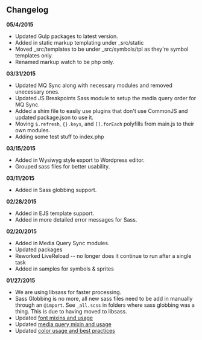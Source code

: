 ## Changelog
**05/4/2015**
* Updated Gulp packages to latest version.
* Added in static markup templating under _src/static
* Moved _src/templates to be under _src/symbols/tpl as they're symbol templates only.
* Renamed markup watch to be php only.

**03/31/2015**
* Updated MQ Sync along with necessary modules and removed unecessary ones.
* Updated JS Breakpoints Sass module to setup the media query order for MQ Sync.
* Added a shim file to easily use plugins that don't use CommonJS and updated package.json to use it.
* Moving `$.refresh`, `{}.keys`, and `[].forEach` polyfills from main.js to their own modules.
* Adding some test stuff to index.php

**03/15/2015**
* Added in Wysiwyg style export to Wordpress editor.
* Grouped sass files for better usability.

**03/11/2015**
* Added in Sass globbing support.

**02/28/2015**
* Added in EJS template support.
* Added in more detailed error messages for Sass.

**02/20/2015**
* Added in Media Query Sync modules.
* Updated packages
* Reworked LiveReload -- no longer does it continue to run after a single task
* Added in samples for symbols & sprites

**01/27/2015**
* We are using libsass for faster processing.
* Sass Globbing is no more, all new sass files need to be add in manually through an `@import`. See `_all.scss` in folders where sass globbing was a thing. This is due to having moved to libsass.
* Updated [font mixins and usage](https://github.com/40Digits/gulp-starter/wiki/Sass#fonts)
* Updated [media query mixin and usage](https://github.com/40Digits/gulp-starter/wiki/Sass#media-queries)
* Updated [color usage and best practices](https://github.com/40Digits/gulp-starter/wiki/Sass#colors)
